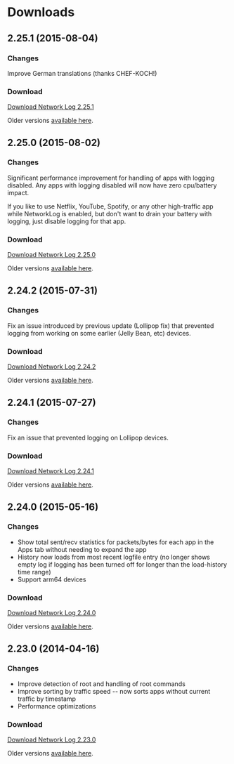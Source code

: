 # Downloads

## 2.25.1 (2015-08-04)
### Changes

Improve German translations (thanks CHEF-KOCH!)

### Download
<a href="https://bitbucket.org/pragmasoft/networklog/downloads/NetworkLog-2.25.1.apk">Download Network Log 2.25.1</a>

Older versions <a href="https://bitbucket.org/pragmasoft/networklog/downloads/">available here</a>.

## 2.25.0 (2015-08-02)
### Changes

Significant performance improvement for handling of apps with logging disabled.  Any apps with logging disabled will now have zero cpu/battery impact.

If you like to use Netflix, YouTube, Spotify, or any other high-traffic app while NetworkLog is enabled, but don't want to drain your battery with logging, just disable logging for that app.

### Download
<a href="https://bitbucket.org/pragmasoft/networklog/downloads/NetworkLog-2.25.0.apk">Download Network Log 2.25.0</a>

Older versions <a href="https://bitbucket.org/pragmasoft/networklog/downloads/">available here</a>.

## 2.24.2 (2015-07-31)
### Changes
Fix an issue introduced by previous update (Lollipop fix) that prevented logging from working on some earlier (Jelly Bean, etc) devices.

### Download
<a href="https://bitbucket.org/pragmasoft/networklog/downloads/NetworkLog-2.24.2.apk">Download Network Log 2.24.2</a>

Older versions <a href="https://bitbucket.org/pragmasoft/networklog/downloads/">available here</a>.

## 2.24.1 (2015-07-27)
### Changes
Fix an issue that prevented logging on Lollipop devices.

### Download
<a href="https://bitbucket.org/pragmasoft/networklog/downloads/NetworkLog-2.24.1.apk">Download Network Log 2.24.1</a>

Older versions <a href="https://bitbucket.org/pragmasoft/networklog/downloads/">available here</a>.

## 2.24.0 (2015-05-16)
### Changes
- Show total sent/recv statistics for packets/bytes for each app in the Apps tab without needing to expand the app
- History now loads from most recent logfile entry (no longer shows empty log if logging has been turned off for longer than the load-history time range)
- Support arm64 devices

### Download
<a href="https://bitbucket.org/pragmasoft/networklog/downloads/NetworkLog-2.24.0.apk">Download Network Log 2.24.0</a>

Older versions <a href="https://bitbucket.org/pragmasoft/networklog/downloads/">available here</a>.

## 2.23.0 (2014-04-16)
### Changes
- Improve detection of root and handling of root commands
- Improve sorting by traffic speed -- now sorts apps without current traffic by timestamp
- Performance optimizations

### Download
<a href="https://bitbucket.org/pragmasoft/networklog/downloads/NetworkLog-2.23.0.apk">Download Network Log 2.23.0</a>

Older versions <a href="https://bitbucket.org/pragmasoft/networklog/downloads/">available here</a>.

